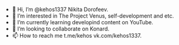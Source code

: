 - 👋 Hi, I’m @kehos1337 Nikita Dorofeev.
- 👀 I’m interested in The Project Venus, self-development and etc.
- 🌱 I’m currently learning developind content on YouTube.
- 💞️ I’m looking to collaborate on Konard.
- 📫 How to reach me t.me/kehos vk.com/kehos1337.

<!---
kehos1337/kehos1337 is a ✨ special ✨ repository because its `README.md` (this file) appears on your GitHub profile.
You can click the Preview link to take a look at your changes.
--->
